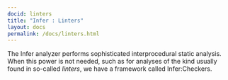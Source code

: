 ```yaml
---
docid: linters
title: "Infer : Linters"
layout: docs
permalink: /docs/linters.html
---
```


The Infer analyzer performs sophisticated interprocedural static
analysis. When this power is not needed, such as for analyses of the
kind usually found in so-called *linters*, we have a framework called
Infer:Checkers.
